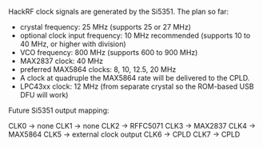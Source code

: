 HackRF clock signals are generated by the Si5351.  The plan so far:

* crystal frequency: 25 MHz (supports 25 or 27 MHz)
* optional clock input frequency: 10 MHz recommended (supports 10 to 40 MHz, or higher with division)
* VCO frequency: 800 MHz (supports 600 to 900 MHz)
* MAX2837 clock: 40 MHz
* preferred MAX5864 clocks: 8, 10, 12.5, 20 MHz
* A clock at quadruple the MAX5864 rate will be delivered to the CPLD.
* LPC43xx clock: 12 MHz (from separate crystal so the ROM-based USB DFU will work)

Future Si5351 output mapping:

CLK0 -> none
CLK1 -> none
CLK2 -> RFFC5071
CLK3 -> MAX2837
CLK4 -> MAX5864
CLK5 -> external clock output
CLK6 -> CPLD
CLK7 -> CPLD